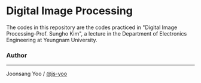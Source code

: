 # Digital Image Processing

The codes in this repository are the codes practiced in "Digital Image Processing-Prof. Sungho Kim", a lecture in the Department of Electronics Engineering at Yeungnam University.

### Author
----------
Joonsang Yoo / [@js-yoo](https://github.com/js-yoo)
